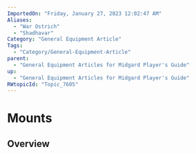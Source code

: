 ```yaml
---
ImportedOn: "Friday, January 27, 2023 12:02:47 AM"
Aliases:
  - "War Ostrich"
  - "Shadhavar"
Category: "General Equipment Article"
Tags:
  - "Category/General-Equipment-Article"
parent:
  - "General Equipment Articles for Midgard Player's Guide"
up:
  - "General Equipment Articles for Midgard Player's Guide"
RWtopicId: "Topic_7605"
---
```

# Mounts
## Overview
